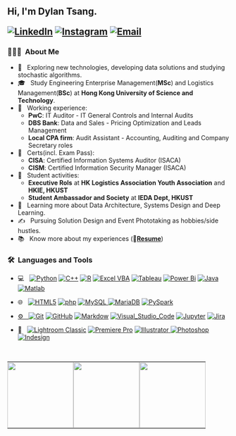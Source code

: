<h2> Hi, I'm Dylan Tsang.
<p align="left">
<!--<a href="https://www.pydot.com/"><img alt="Website" src="https://img.shields.io/badge/Website-www.pydot.com-blue?style=plastic&logo=google-chrome"></a> -->
<a href="https://www.linkedin.com/in/tsangyu/"><img alt="LinkedIn" src="https://img.shields.io/badge/LinkedIn-TSANG%20Yu%20-blue?style=plastic&logo=linkedin"></a>
<a href="https://www.instagram.com/tsang_yu/"><img alt="Instagram" src="https://img.shields.io/badge/Instagram-tsang__yu-blue?style=plastic&logo=instagram"></a>
<a href="mailto:tsangyu@outlook.com"><img alt="Email" src="https://img.shields.io/badge/Email-tsangyu@outlook.com-blue?style=plastic&logo=gmail"></a>
</p></h2>

<h3> 👨🏻‍💻 &nbsp;About Me </h3>

- 🤔 &nbsp; Exploring new technologies, developing data solutions and studying stochastic algorithms.
- 🎓 &nbsp; Study Engineering Enterprise Management(**MSc**) and Logistics Management(**BSc**) at **Hong Kong University of Science and Technology**.
- 💼 &nbsp; Working experience:
   *  **PwC**: IT Auditor - IT General Controls and Internal Audits
   *  **DBS Bank**: Data and Sales - Pricing Optimization and Leads Management
   *  **Local CPA firm**: Audit Assistant - Accounting, Auditing and Company Secretary roles
- 💼 &nbsp; Certs(incl. Exam Pass):
   *  **CISA**: Certified Information Systems Auditor (ISACA)
   *  **CISM**: Certified Information Security Manager (ISACA)
- 💼 &nbsp; Student activities:
   *   **Executive Rols** at **HK Logistics Association Youth Association** and **HKIE, HKUST**
   *   **Student Ambassador and Society** at **IEDA Dept, HKUST**
- 🌱 &nbsp; Learning more about Data Architecture, Systems Design and Deep Learning.
- ✍️ &nbsp; Pursuing Solution Design and Event Phototaking as hobbies/side hustles.
- 📚 &nbsp; Know more about my experiences (📄[**Resume**]((https://pydot713-my.sharepoint.com/:b:/g/personal/ytsang_pydot_com/ETH9LJsu0LNHviA2uIIPhIEBZ4wCZqgRvd0aSYmczuk8Eg?e=2LB9TK)))


<h3> 🛠 &nbsp;Languages and Tools</h3>

- 💻 &nbsp;
  <a href="https://www.python.org/"><img alt="Python" src="https://img.shields.io/badge/-Python-333333?   style=flat&logo=python"></a>
  <a href="https://cplusplus.com"><img alt="C++" src="https://img.shields.io/badge/-C++-333333?style=flat&logo=C%2B%2B&logoColor=00599C"></a>
  <a href="https://www.r-project.org"><img alt="R" src="https://img.shields.io/badge/-R-333333?style=flat&logo=R&logoColor=276DC3"></a>
  <a href="https://learn.microsoft.com/en-us/office/vba/api/overview/"><img alt="Excel VBA" src="https://img.shields.io/badge/-Excel_VBA-333333?style=flat&logo=microsoft+excel"></a>
  <a href="https://www.tableau.com"><img alt="Tableau" src="https://img.shields.io/badge/-Tableau-333333?style=flat&logo=Tableau&logoColor=E9AC51"></a>
  <a href="https://powerbi.microsoft.com/en-au/"><img alt="Power Bi" src="https://img.shields.io/badge/-Power_BI-333333?style=flat&logo=powerbi&logoColor=E9AC51"></a>
  <a href="https://www.java.com"><img alt="Java" src="https://img.shields.io/badge/-Java-333333?style=flat&logo=java"></a>
  <a href="https://www.mathworks.com/products/matlab.html"><img alt="Matlab" src="https://img.shields.io/badge/-Matlab-333333?style=flat&logo=mathworks-matlab"></a>

- 🌐 &nbsp;
  <a href="https://html5.org"><img alt="HTML5" src="https://img.shields.io/badge/-HTML5-333333?style=flat&logo=html5"></a>
  <a href="https://www.php.net"><img alt="php" src="https://img.shields.io/badge/-PHP-333333?style=flat&logo=php"></a>
  <a href="https://www.mysql.com"><img alt="MySQL" src="https://img.shields.io/badge/-MySQL-333333?style=flat&logo=mysql">  </a>
  <a href="https://mariadb.org"><img alt="MariaDB" src="https://img.shields.io/badge/-MariaDB-333333?style=flat&logo=mariadb"></a>
  <a href="https://spark.apache.org/docs/latest/api/python/"><img alt="PySpark" src="https://img.shields.io/badge/-PySpark-333333?style=flat&logo=Apache-Spark">
  
- ⚙️ &nbsp;
  <a href="https://git-scm.com"><img alt="Git" src="https://img.shields.io/badge/-Git-333333?style=flat&logo=git"></a>
  <a href="https://github.com"><img alt="GitHub" src="https://img.shields.io/badge/-GitHub-333333?style=flat&logo=github"></a>
  <a href="https://www.markdownguide.org"><img alt="Markdow" src="https://img.shields.io/badge/-Markdown-333333?style=flat&logo=markdown"></a>
  <a href="https://code.visualstudio.com"><img alt="Visual_Studio_Code" src="https://img.shields.io/badge/-Visual%20Studio%20Code-333333?style=flat&logo=visual-studio-code&logoColor=007ACC"></a>
  <a href="https://jupyter.org"><img alt="Jupyter" src="https://img.shields.io/badge/-Jupyter-333333?style=flat&logo=jupyter"></a>
  <a href="https://www.atlassian.com/software/jira"><img alt="Jira" src="https://img.shields.io/badge/-Jira-333333?style=flat&logo=jira"></a>
  
- 📸 &nbsp;
  <a href="https://www.adobe.com/hk_en/products/photoshop-lightroom-classic.html"><img alt="Lightroom Classic" src="https://img.shields.io/badge/-Lightroom-333333?style=flat&logo=adobe-lightroom-classic"></a>
  <a href="https://www.adobe.com/hk_en/products/premiere.html"><img alt="Premiere Pro" src="https://img.shields.io/badge/-Premiere_Pro-333333?style=flat&logo=adobe-premiere-pro"></a>
  <a href="https://www.adobe.com/hk_en/products/illustrator.html"><img alt="Illustrator" src="https://img.shields.io/badge/-Illustrator-333333?style=flat&logo=adobe-illustrator">
  <a href="https://www.adobe.com/hk_en/products/photoshop.html"><img alt="Photoshop" src="https://img.shields.io/badge/-Photoshop-333333?style=flat&logo=adobe-photoshop"></a>
  <a href="https://www.adobe.com/hk_en/products/indesign.html"><img alt="Indesign" src="https://img.shields.io/badge/-InDesign-333333?style=flat&logo=adobe-indesign"></a>

<br/> 
  <a href="https://github.com/yutsang"> 
    <table style="border-collapse: collapse; width: 100%; border: none;"> 
      <tr> 
        <td style="border: none; padding: 0;"> 
          <a href="https://github-readme-stats.vercel.app/api?username=yutsang&theme=buefy&show_icons=true&cache-control=no-cache"> 
            <img height="150em" src="https://github-readme-stats.vercel.app/api?username=yutsang&theme=buefy&show_icons=true&cache-control=no-cache" /> 
          </a> 
        </td> 
        <td style="border: none; padding: 0;"> 
          <a href="https://github-readme-stats.vercel.app/api/top-langs/?username=yutsang&theme=buefy&layout=compact&cache-control=no-cache"> 
            <img height="150em" src="https://github-readme-stats.vercel.app/api/top-langs/?username=yutsang&theme=buefy&layout=compact&cache-control=no-cache" /> 
          </a> </td> <td style="border: none; padding: 0;"> 
          <a href="https://leetcode.com/yutsang"> 
            <img height="150em" src="https://leetcard.jacoblin.cool/yutsang" /> 
          </a> 
        </td> 
      </tr> 
    </table> 
  </a> 
<br/>


<html>
<?php header('Cache-Control: no-cache'); ?>
